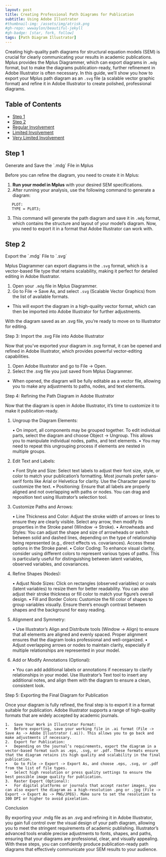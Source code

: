 ```yaml
---
layout: post
title: Creating Professional Path Diagrams for Publication
subtitle: Using Adobe Illustrator
#thumbnail-img: /assets/img/atrisk.png
#gh-repo: wwwaylon/beautiful-jekyll
#gh-badge: [star, fork, follow]
tags: [Path Diagram Illustrator]
---
```


Creating high-quality path diagrams for structural equation models (SEM) is crucial for clearly communicating your results in academic publications. Mplus provides the Mplus Diagrammer, which can export diagrams in `.mdg` format, but to make the diagrams publication-ready, further refinement in Adobe Illustrator is often necessary. In this guide, we’ll show you how to export your Mplus path diagram as an `.svg` file (a scalable vector graphic format) and refine it in Adobe Illustrator to create polished, professional diagrams.

<p><h2>Table of Contents</h2>
<nav id="TableOfContents">
<ul>
<li><a href="#step-1">Step 1</a></li>
<li><a href="#step-2">Step 2</a></li>
<li><a href="#regular-involvement">Regular Involvement</a></li>
<li><a href="#limited-involvement">Limited Involvement</a></li>
<li><a href="#very-limited-involvement">Very Limited Involvement</a></li> 
</ul>
</nav>

<h2 id="step-1">Step 1</h2> 
Generate and Save the `.mdg` File in Mplus

Before you can refine the diagram, you need to create it in Mplus:

1. **Run your model in Mplus** with your desired SEM specifications.
2. After running your analysis, use the following command to generate a diagram:
   
```mplus
   PLOT:
   TYPE = PLOT3;
```

3.	This command will generate the path diagram and save it in `.mdg` format, which contains the structure and layout of your model’s diagram. Now, you need to export it in a format that Adobe Illustrator can work with.

<h2 id="step-2">Step 2</h2> 
Export the `.mdg` File to `.svg`

Mplus Diagrammer can export diagrams in the `.svg` format, which is a vector-based file type that retains scalability, making it perfect for detailed editing in Adobe Illustrator.

1.	Open your `.mdg` file in Mplus Diagrammer.
2.	Go to File -> Save As, and select `.svg` (Scalable Vector Graphics) from the list of available formats.
- This will export the diagram in a high-quality vector format, which can then be imported into Adobe Illustrator for further adjustments.

With the diagram saved as an .svg file, you’re ready to move on to Illustrator for editing.

Step 3: Import the .svg File into Adobe Illustrator

Now that you’ve exported your diagram in .svg format, it can be opened and refined in Adobe Illustrator, which provides powerful vector-editing capabilities.

1.	Open Adobe Illustrator and go to File -> Open.
2.	Select the .svg file you just saved from Mplus Diagrammer.
- When opened, the diagram will be fully editable as a vector file, allowing you to make any adjustments to paths, nodes, and text elements.

Step 4: Refining the Path Diagram in Adobe Illustrator

Now that the diagram is open in Adobe Illustrator, it’s time to customize it to make it publication-ready.

1. Ungroup the Diagram Elements:

	•	On import, all components may be grouped together. To edit individual parts, select the diagram and choose Object -> Ungroup. This allows you to manipulate individual nodes, paths, and text elements.
	•	You may need to repeat this ungrouping process if elements are nested in multiple groups.

2. Edit Text and Labels:

	•	Font Style and Size: Select text labels to adjust their font size, style, or color to match your publication’s formatting. Most journals prefer sans-serif fonts like Arial or Helvetica for clarity. Use the Character panel to customize the text.
	•	Positioning: Ensure that all labels are properly aligned and not overlapping with paths or nodes. You can drag and reposition text using Illustrator’s selection tool.

3. Customize Paths and Arrows:

	•	Line Thickness and Color: Adjust the stroke width of arrows or lines to ensure they are clearly visible. Select any arrow, then modify its properties in the Stroke panel (Window -> Stroke).
	•	Arrowheads and Styles: You can adjust the shape and size of arrowheads or switch between solid and dashed lines, depending on the type of relationship being represented (e.g., direct effects vs. covariances). Access these options in the Stroke panel.
	•	Color Coding: To enhance visual clarity, consider using different colors to represent various types of paths. This is particularly useful for distinguishing between latent variables, observed variables, and covariances.

4. Refine Shapes (Nodes):

	•	Adjust Node Sizes: Click on rectangles (observed variables) or ovals (latent variables) to resize them for better readability. You can also adjust their stroke thickness or fill color to match your figure’s overall design.
	•	Fill and Border Colors: Customize the fill color of shapes to group variables visually. Ensure there’s enough contrast between shapes and the background for easy reading.

5. Alignment and Symmetry:

	•	Use Illustrator’s Align and Distribute tools (Window -> Align) to ensure that all elements are aligned and evenly spaced. Proper alignment ensures that the diagram looks professional and well-organized.
	•	Adjust overlapping arrows or nodes to maintain clarity, especially if multiple relationships are represented in your model.

6. Add or Modify Annotations (Optional):

	•	You can add additional labels or annotations if necessary to clarify relationships in your model. Use Illustrator’s Text tool to insert any additional notes, and align them with the diagram to ensure a clean, consistent look.

Step 5: Exporting the Final Diagram for Publication

Once your diagram is fully refined, the final step is to export it in a format suitable for publication. Adobe Illustrator supports a range of high-quality formats that are widely accepted by academic journals.

	1.	Save Your Work in Illustrator Format:
	•	Before exporting, save your working file in .ai format (File -> Save As -> Adobe Illustrator (.ai)). This allows you to go back and make adjustments if necessary.
	2.	Export for Publication:
	•	Depending on the journal’s requirements, export the diagram in a vector-based format such as .eps, .svg, or .pdf. These formats ensure that the diagram retains its high quality and scalability in the final publication.
	•	Go to File -> Export -> Export As, and choose .eps, .svg, or .pdf from the list of file types.
	•	Select high resolution or press quality settings to ensure the best possible image quality for publication.
	3.	Raster Export (Optional):
	•	For digital platforms or journals that accept raster images, you can also export the diagram as a high-resolution .png or .jpg (File -> Export -> Export As -> PNG/JPEG). Make sure to set the resolution to 300 DPI or higher to avoid pixelation.

Conclusion

By exporting your .mdg file as an .svg and refining it in Adobe Illustrator, you gain full control over the visual design of your path diagram, allowing you to meet the stringent requirements of academic publishing. Illustrator’s advanced tools enable precise adjustments to fonts, shapes, and paths, ensuring that your diagrams are professional, clear, and visually appealing. With these steps, you can confidently produce publication-ready path diagrams that effectively communicate your SEM results to your audience.

